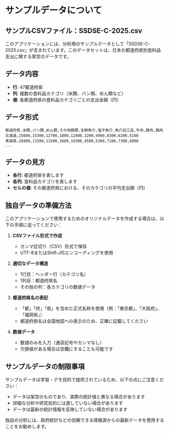 # サンプルデータについて

## サンプルCSVファイル：SSDSE-C-2025.csv

このアプリケーションには、分析用のサンプルデータとして「SSDSE-C-2025.csv」が含まれています。このデータセットは、日本の都道府県別食料品支出に関する架空のデータです。

## データ内容

- **行**: 47都道府県
- **列**: 複数の食料品カテゴリ（米類、パン類、めん類など）
- **値**: 各都道府県の食料品カテゴリごとの支出金額（円）

## データ形式

```csv
都道府県,米類,パン類,めん類,その他穀類,生鮮魚介,塩干魚介,魚介加工品,牛肉,豚肉,鶏肉
北海道,25600,15300,12700,1800,12400,3200,4900,8300,6200,4100
青森県,28400,13200,11500,1600,16300,4500,5300,7100,7300,4800
...
```

## データの見方

- **各行**: 都道府県を表します
- **各列**: 食料品カテゴリを表します
- **セルの値**: その都道府県における、そのカテゴリの平均支出額（円）

## 独自データの準備方法

このアプリケーションで使用するためのオリジナルデータを作成する場合は、以下の手順に従ってください：

1. **CSVファイル形式で作成**
   - カンマ区切り（CSV）形式で保存
   - UTF-8またはShift-JISエンコーディングを使用

2. **適切なデータ構造**
   - 1行目：ヘッダー行（カテゴリ名）
   - 1列目：都道府県名
   - その他の列：各カテゴリの数値データ

3. **都道府県名の表記**
   - 「都」「府」「県」を含めた正式名称を使用（例：「東京都」、「大阪府」、「福岡県」）
   - 都道府県名は全国地図への表示のため、正確に記載してください

4. **数値データ**
   - 数値のみを入力（通貨記号やカンマなし）
   - 欠損値がある場合は空欄にすることも可能です

## サンプルデータの制限事項

サンプルデータは学習・デモ目的で提供されているため、以下の点にご注意ください：

- データは架空のものであり、実際の統計値と異なる場合があります
- 詳細な分析や研究目的には適していない場合があります
- データは最新の統計情報を反映していない場合があります

独自の分析には、政府統計などの信頼できる情報源からの最新データを使用することをお勧めします。